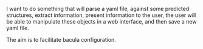 I want to do something that will parse a yaml file, against some predicted structures, extract information, present information to the user, the user will be able to manipulate these objects in a web interface, and then save a new yaml file.

The aim is to facilitate bacula configuration.
